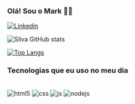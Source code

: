 ### Olá! Sou o Mark 👨‍💻
[![Linkedin](https://img.shields.io/badge/LinkedIn-0077B5?style=for-the-badge&logo=linkedin&logoColor=white)](https://www.linkedin.com/in/marksilvaa/)



![Silva GitHub stats](https://github-readme-stats.vercel.app/api?username=marksva&show_icons=true&theme=tokyonight)

[![Top Langs](https://github-readme-stats.vercel.app/api/top-langs/?username=marksva&layout=compact)](https://github.com/anuraghazra/github-readme-stats)


### Tecnologias que eu uso no meu dia 
<div style="display: inline_block"><br/> 
    <img align="center" alt="html5" src="https://img.shields.io/badge/HTML5-E34F26?style=for-the-badge&logo=html5&logoColor=white">
    <img align="center" alt="css" src="https://img.shields.io/badge/CSS3-1572B6?style=for-the-badge&logo=css3&logoColor=white">
    <img align="center" alt="js" src="https://img.shields.io/badge/JavaScript-F7DF1E?style=for-the-badge&logo=javascript&logoColor=black">
    <img align="center" alt="nodejs" src="https://img.shields.io/badge/Node.js-43853D?style=for-the-badge&logo=node.js&logoColor=white">
</div>


